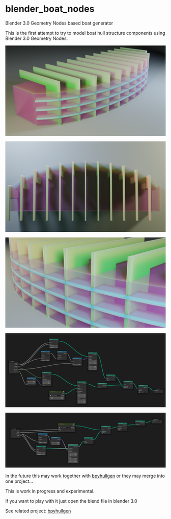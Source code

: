# blender_boat_nodes
Blender 3.0 Geometry Nodes based boat generator

This is the first attempt to try to model boat hull structure components using Blender 3.0 Geometry Nodes.

![nodes](images/2022_01_04_node_b_0001.png)

![nodes](images/2022_01_04_node_b_0002.png)

![nodes](images/2022_01_04_node_b_0003.png)

![nodes](images/2022_01_04_nodes.png)

![nodes](images/2022_01_04_nodes2.png)

In the future this may work together with [bpyhullgen](https://github.com/edzop/bpyhullgen) or they may merge into one project... 

This is work in progress and experimental. 

If you want to play with it just open the blend file in blender 3.0

See related project: [bpyhullgen](https://github.com/edzop/bpyhullgen)
